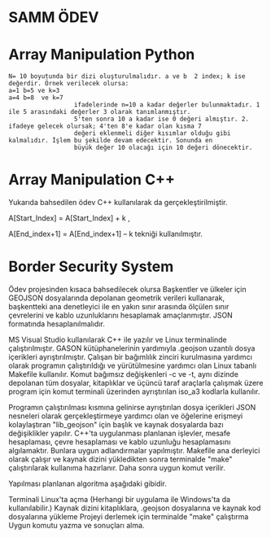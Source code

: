# SAMM ÖDEV
# Array Manipulation Python
    N= 10 boyutunda bir dizi oluşturulmalıdır. a ve b  2 index; k ise değerdir. Örnek verilecek olursa:
    a=1 b=5 ve k=3 
    a=4 b=8  ve k=7  
                      ifadelerinde n=10 a kadar değerler bulunmaktadır. 1 ile 5 arasındaki değerler 3 olarak tanımlanmıştır.
                      5'ten sonra 10 a kadar ise 0 değeri almıştır. 2. ifadeye gelecek olursak; 4'ten 8'e kadar olan kısma 7
                      değeri eklenmeli diğer kısımlar olduğu gibi kalmalıdır. İşlem bu şekilde devam edecektir. Sonunda en
                      büyük değer 10 olacağı için 10 değeri dönecektir.
                      
# Array Manipulation C++ 

Yukarıda bahsedilen ödev C++ kullanılarak da gerçekleştirilmiştir.

 A[Start_Index] = A[Start_Index] + k ,
 
 A[End_index+1] =  A[End_index+1] –  k    tekniği kullanılmıştır.
    
# Border Security System
Ödev projesinden kısaca bahsedilecek olursa Başkentler ve ülkeler için GEOJSON dosyalarında depolanan geometrik verileri kullanarak, başkentteki ana denetleyici ile en yakın sınır arasında ölçülen sınır çevrelerini ve kablo uzunluklarını hesaplamak amaçlanmıştır.
JSON formatında hesaplanılmalıdır. 

MS Visual Studio kullanılarak C++ ile yazılır ve Linux terminalinde çalıştırılmıştır. GASON kütüphanelerinin yardımıyla .geojson uzantılı dosya içerikleri ayrıştırılmıştır. 
Çalışan bir bağımlılık zinciri kurulmasına yardımcı olarak programın çalıştırıldığı ve yürütülmesine yardımcı olan Linux tabanlı Makefile kullanılır. Komut bağımsız değişkenleri -c ve -t, aynı dizinde depolanan tüm dosyalar, kitaplıklar ve üçüncü taraf araçlarla çalışmak üzere program için komut terminali üzerinden ayrıştırılan iso_a3 kodlarla kullanılır.

Programın çalıştırılması kısmına gelinirse ayrıştırılan dosya içerikleri JSON nesneleri olarak gerçekleştirmeye yardımcı olan ve öğelerine erişmeyi kolaylaştıran  "lib_geojson" için başlık ve kaynak dosyalarda bazı değişiklikler yapılır.  C++'ta uygulanması planlanan işlevler, mesafe hesaplaması, çevre hesaplaması ve kablo uzunluğu hesaplamasını algılamaktır. Bunlara uygun adlandırmalar yapılmıştır. Makefile ana derleyici olarak çalışır ve kaynak dizini yükledikten sonra terminalde "make" çalıştırılarak kullanıma hazırlanır. Daha sonra uygun komut verilir. 

Yapılması planlanan algoritma aşağıdaki gibidir.

Terminali Linux'ta açma (Herhangi bir uygulama ile Windows'ta da kullanılabilir.)
Kaynak dizini kitaplıklara, .geojson dosyalarına ve kaynak kod dosyalarına yükleme
Projeyi derlemek için terminalde "make" çalıştırma
Uygun komutu yazma ve sonuçları alma.

